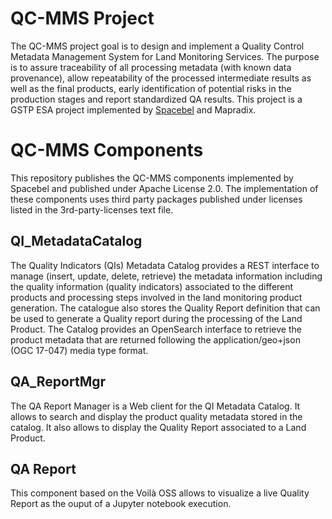 # QC-MMS Project

The QC-MMS project goal is to design and implement a Quality Control Metadata Management System for Land Monitoring Services.
The purpose is  to assure traceability of all processing metadata (with known data provenance), allow repeatability of the processed intermediate results as well as the final products, 
early identification of potential risks in the production stages and report standardized QA results.
This project is a GSTP ESA project implemented by [Spacebel](http://www.spacebel.be) and Mapradix. 

# QC-MMS Components
This repository publishes the QC-MMS components implemented by Spacebel and published under Apache License 2.0. The implementation of these components uses third party packages published under licenses listed in the 3rd-party-licenses text file.

## QI_MetadataCatalog
The Quality Indicators (QIs)  Metadata Catalog provides a REST interface to manage (insert, update, delete, retrieve) the metadata information including the quality information (quality indicators) 
associated to the different products and processing steps involved in the land monitoring product generation. The catalogue also stores the Quality Report definition that can be used to generate a Quality report during the processing of the Land Product.
The Catalog provides an OpenSearch interface to retrieve the product metadata that are returned following the application/geo+json (OGC 17-047) media type format.

## QA_ReportMgr

The QA Report Manager is a Web client for the QI Metadata Catalog. It allows to search and display the product quality metadata stored in the catalog. 
It also allows to display the Quality Report associated to a Land Product.

## QA Report
This component based on the Voilà OSS allows to visualize a live Quality Report as the ouput of a Jupyter notebook execution.




